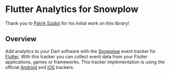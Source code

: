 # Flutter Analytics for Snowplow
Thank you to [Patrik Szabó](https://github.com/patricktailor) for his initial work on this library!
## Overview
Add analytics to your Dart software with the [Snowplow](https://snowplowanalytics.com) event tracker for [Flutter](https://flutter.dev).
With this tracker you can collect event data from your Flutter applications, games or frameworks.
This tracker implementation is using the official [Android](https://github.com/snowplow/snowplow-android-tracker) and [iOS](https://github.com/snowplow/snowplow-objc-tracker) trackers.

